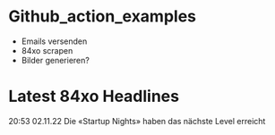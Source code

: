 # Github_action_examples

- Emails versenden
- 84xo scrapen
- Bilder generieren?

# Latest 84xo Headlines

20:53 02.11.22 Die «Startup Nights» haben das nächste Level erreicht

